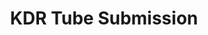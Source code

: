 ---
title: KDR Tube Submission
gateway-url: https://gateway.calsurv.org/resistance/ppf/tube_submission
---